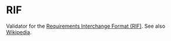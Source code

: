 # RIF

Validator for the [Requirements Interchange Format (RIF)](http://www.automotive-his.de/rif/).
See also [Wikipedia](https://en.wikipedia.org/wiki/Requirements_Interchange_Format).
